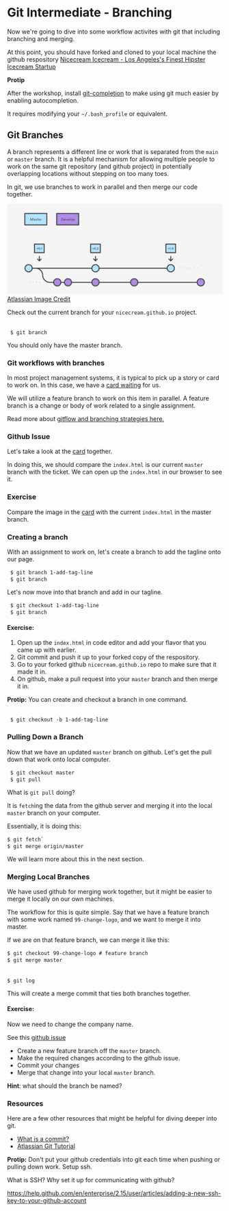 
# Git Intermediate - Branching 

Now we're going to dive into some workflow activites with git that including branching and merging.


At this point, you should have forked and cloned to your local machine the github respository [Nicecream Icecream - Los Angeles's Finest Hipster Icecream Startup](https://github.com/ndanielsen/nicecream.github.io)


**Protip**

After the workshop, install [git-completion](https://github.com/bobthecow/git-flow-completion/wiki/Install-Bash-git-completion) to make using git much easier by enabling autocompletion.

It requires modifying your `~/.bash_profile` or equivalent.


## Git Branches

A branch represents a different line or work that is separated from the `main` or `master` branch. It is a helpful mechanism for allowing multiple people to work on the same git repository (and github project) in potentially overlapping locations without stepping on too many toes.

In git, we use branches to work in parallel and then merge our code together.


![](images/git-branch.png)[Atlassian Image Credit](https://www.atlassian.com/git/tutorials/comparing-workflows/gitflow-workflow)


Check out the current branch for your `nicecream.github.io` project.

```

 $ git branch

```

You should only have the master branch.


### Git workflows with branches

In most project management systems, it is typical to pick up a story or card to work on. In this case, we have a [card waiting](https://github.com/ndanielsen/nicecream.github.io/issues/1) for us.

We will utilize a feature branch to work on this item in parallel. A feature branch is a change or body of work related to a single assignment. 

Read more about [gitflow and branching strategies here.](https://www.atlassian.com/git/tutorials/comparing-workflows/gitflow-workflow)


### Github Issue

Let's take a look at the [card](https://github.com/ndanielsen/nicecream.github.io/issues/1) together. 

In doing this, we should compare the `index.html` is our current `master` branch with the ticket. We can open up the `index.html` in our browser to see it.


### Exercise

Compare the image in the [card](https://github.com/ndanielsen/nicecream.github.io/issues/1) with the current `index.html` in the master branch.


### Creating a branch

With an assignment to work on, let's create a branch to add the tagline onto our page.

```
 $ git branch 1-add-tag-line
 $ git branch

```

Let's now move into that branch and add in our tagline.

```
 $ git checkout 1-add-tag-line
 $ git branch

```

#### Exercise:
1) Open up the `index.html` in code editor and add your flavor that you came up with earlier.
2) Git commit and push it up to your forked copy of the respository.
2) Go to your forked github `nicecream.github.io` repo to make sure that it made it in.
3) On github, make a pull request into your `master` branch and then merge it in.


**Protip:** 
You can create and checkout a branch in one command.

```

 $ git checkout -b 1-add-tag-line

```


### Pulling Down a Branch

Now that we have an updated `master` branch on github. Let's get the pull down that work onto local computer.

```
 $ git checkout master
 $ git pull

```

What is `git pull` doing?

It is `fetch`ing the data from the github server and merging it into the local `master` branch on your computer.

Essentially, it is doing this:

```
$ git fetch`
$ git merge origin/master

```

We will learn more about this in the next section.


### Merging Local Branches

We have used github for merging work together, but it might be easier to merge it locally on our own machines.

The workflow for this is quite simple. Say that we have a feature branch with some work named  `99-change-logo`, and we want to merge it into master.

If we are on that feature branch, we can merge it like this:

```
$ git checkout 99-change-logo # feature branch
$ git merge master


$ git log
```

This will create a merge commit that ties both branches together.


#### Exercise:

Now we need to change the company name.
 
See this [github issue](https://github.com/ndanielsen/nicecream.github.io/issues/2)

- Create a new feature branch off the `master` branch.
- Make the required changes according to the github issue.
- Commit your changes
- Merge that change into your local `master` branch.

**Hint**: what should the branch be named?


### Resources

Here are a few other resources that might be helpful for diving deeper into git.

- [What is a commit?](https://chris.beams.io/posts/git-commit/)
- [Atlassian Git Tutorial](https://www.atlassian.com/git/tutorials)


**Protip:**
Don't put your github credentials into git each time when pushing or pulling down work. Setup ssh.

What is SSH? Why set it up for communicating with github?

https://help.github.com/en/enterprise/2.15/user/articles/adding-a-new-ssh-key-to-your-github-account
